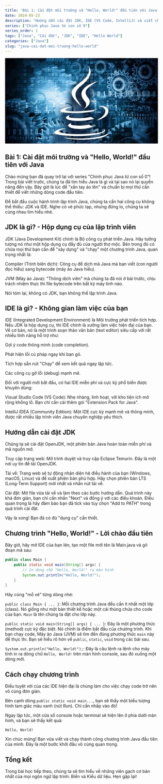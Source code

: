 ```yaml
---
title: 'Bài 1: Cài đặt môi trường và "Hello, World!" đầu tiên với Java'
date: 2024-05-23
description: "Hướng dẫn cài đặt JDK, IDE (VS Code, IntelliJ) và viết chương trình Java 'Hello, World!' đầu tiên, bước khởi đầu quan trọng trong series Chinh phục Java."
series: ["Chinh phục Java từ con số 0"]
series_order: 1
tags: ["Java", "Cài đặt", "JDK", "IDE", "Hello World"]
categories: ["Java"]
slug: "java-cai-dat-moi-truong-hello-world"
---
```


![Java logo](java.png)

## Bài 1: Cài đặt môi trường và "Hello, World!" đầu tiên với Java

Chào mừng bạn đã quay trở lại với series "Chinh phục Java từ con số 0"! Trong bài viết trước, chúng ta đã tìm hiểu Java là gì và tại sao nó lại quyền năng đến vậy. Bây giờ là lúc để "xắn tay áo lên" và chuẩn bị mọi thứ cần thiết để viết những dòng code đầu tiên.

Để bắt đầu cuộc hành trình lập trình Java, chúng ta cần hai công cụ không thể thiếu: JDK và IDE. Nghe có vẻ phức tạp, nhưng đừng lo, chúng ta sẽ cùng nhau tìm hiểu nhé.

## JDK là gì? - Hộp dụng cụ của lập trình viên

JDK (Java Development Kit) chính là Bộ công cụ phát triển Java. Hãy tưởng tượng nó như một hộp dụng cụ đầy đủ của người thợ mộc. Bên trong đó có chứa mọi thứ bạn cần để "xây dựng" và "chạy" một chương trình Java, quan trọng nhất là:

Compiler (Trình biên dịch): Công cụ để dịch mã Java mà bạn viết (con người đọc hiểu) sang bytecode (máy ảo Java hiểu).

JVM (Máy ảo Java): "Thông dịch viên" mà chúng ta đã nói ở bài trước, chịu trách nhiệm thực thi file bytecode trên bất kỳ máy tính nào.

Nói tóm lại, không có JDK, bạn không thể lập trình Java.

## IDE là gì? - Không gian làm việc của bạn

IDE (Integrated Development Environment) là Môi trường phát triển tích hợp. Nếu JDK là hộp dụng cụ, thì IDE chính là xưởng làm việc hiện đại của bạn. Về cơ bản, nó là một trình soạn thảo văn bản (text editor) siêu cấp với rất nhiều tính năng hỗ trợ như:

Gợi ý code thông minh (code completion).

Phát hiện lỗi cú pháp ngay khi bạn gõ.

Tích hợp sẵn nút "Chạy" để xem kết quả ngay lập tức.

Các công cụ gỡ lỗi (debug) mạnh mẽ.

Đối với người mới bắt đầu, có hai IDE miễn phí và cực kỳ phổ biến được khuyên dùng:

Visual Studio Code (VS Code): Nhẹ nhàng, linh hoạt, với kho tiện ích mở rộng khổng lồ. Bạn chỉ cần cài thêm gói "Extension Pack for Java".

IntelliJ IDEA (Community Edition): Một IDE cực kỳ mạnh mẽ và thông minh, được rất nhiều lập trình viên Java chuyên nghiệp yêu thích.

## Hướng dẫn cài đặt JDK

Chúng ta sẽ cài đặt OpenJDK, một phiên bản Java hoàn toàn miễn phí và mã nguồn mở.

Truy cập trang web: Mở trình duyệt và truy cập Eclipse Temurin. Đây là một nơi uy tín để tải OpenJDK.

Tải về: Trang web sẽ tự động nhận diện hệ điều hành của bạn (Windows, macOS, Linux) và đề xuất phiên bản phù hợp. Hãy chọn phiên bản LTS (Long-Term Support) mới nhất và nhấn nút tải về.

Cài đặt: Mở file vừa tải về và làm theo các bước hướng dẫn. Quá trình này khá đơn giản, bạn chỉ cần nhấn "Next" và đồng ý với các điều khoản. Điều quan trọng là hãy đảm bảo bạn đã tick vào tùy chọn "Add to PATH" trong quá trình cài đặt.

Vậy là xong! Bạn đã có đủ "dụng cụ" cần thiết.

## Chương trình "Hello, World!" - Lời chào đầu tiên

Bây giờ, hãy mở IDE của bạn lên, tạo một file mới tên là Main.java và gõ đoạn mã sau:

```java
public class Main {
    public static void main(String[] args) {
        // In dòng chữ "Hello, World!" ra màn hình
        System.out.println("Hello, World!");
    }
}
```

Hãy cùng "mổ xẻ" từng dòng nhé:

`public class Main { ... }`: Mỗi chương trình Java đều cần ít nhất một lớp (class). Nó giống như một bản thiết kế hoặc một cái thùng chứa cho code của bạn. `Main` là tên chúng ta đặt cho lớp này.

`public static void main(String[] args) { ... }`: Đây là một phương thức (method) cực kỳ đặc biệt. Nó chính là điểm bắt đầu của chương trình. Khi bạn chạy code, Máy ảo Java (JVM) sẽ tìm đến đúng phương thức `main` này để thực thi. Bạn sẽ hiểu rõ hơn về `public`, `static`, `void` trong các bài sau.

`System.out.println("Hello, World!");`: Đây là câu lệnh ra lệnh cho máy tính in ra dòng chữ `Hello, World!` trên màn hình console, sau đó xuống một dòng mới.

## Cách chạy chương trình

Điều tuyệt vời của các IDE hiện đại là chúng làm cho việc chạy code trở nên vô cùng đơn giản.

Bên cạnh dòng `public static void main...`, bạn sẽ thấy một biểu tượng hình tam giác màu xanh (nút Run). Chỉ cần nhấp vào đó!

Ngay lập tức, một cửa sổ console hoặc terminal sẽ hiện lên ở phía dưới màn hình, và bạn sẽ thấy kết quả:

```plaintext
Hello, World!
```

Xin chúc mừng! Bạn vừa viết và chạy thành công chương trình Java đầu tiên của mình. Đây là một bước khởi đầu vô cùng quan trọng.

## Tổng kết

Trong bài học tiếp theo, chúng ta sẽ tìm hiểu về những viên gạch cơ bản nhất của mọi ngôn ngữ lập trình: Biến và Kiểu dữ liệu. Hẹn gặp lại!
